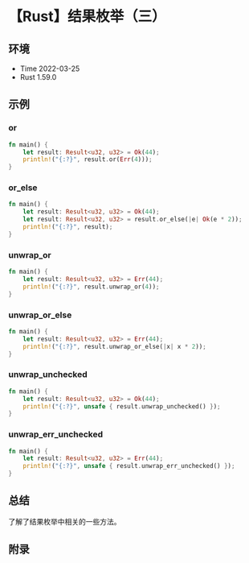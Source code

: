 # 【Rust】结果枚举（三）

## 环境

- Time 2022-03-25
- Rust 1.59.0

## 示例

### or

```rust
fn main() {
    let result: Result<u32, u32> = Ok(44);
    println!("{:?}", result.or(Err(4)));
}
```

### or_else

```rust
fn main() {
    let result: Result<u32, u32> = Ok(44);
    let result: Result<u32, u32> = result.or_else(|e| Ok(e * 2));
    println!("{:?}", result);
}
```

### unwrap_or

```rust
fn main() {
    let result: Result<u32, u32> = Err(44);
    println!("{:?}", result.unwrap_or(4));
}
```

### unwrap_or_else

```rust
fn main() {
    let result: Result<u32, u32> = Err(44);
    println!("{:?}", result.unwrap_or_else(|x| x * 2));
}
```

### unwrap_unchecked

```rust
fn main() {
    let result: Result<u32, u32> = Ok(44);
    println!("{:?}", unsafe { result.unwrap_unchecked() });
}
```

### unwrap_err_unchecked

```rust
fn main() {
    let result: Result<u32, u32> = Err(44);
    println!("{:?}", unsafe { result.unwrap_err_unchecked() });
}
```

## 总结

了解了结果枚举中相关的一些方法。

## 附录
